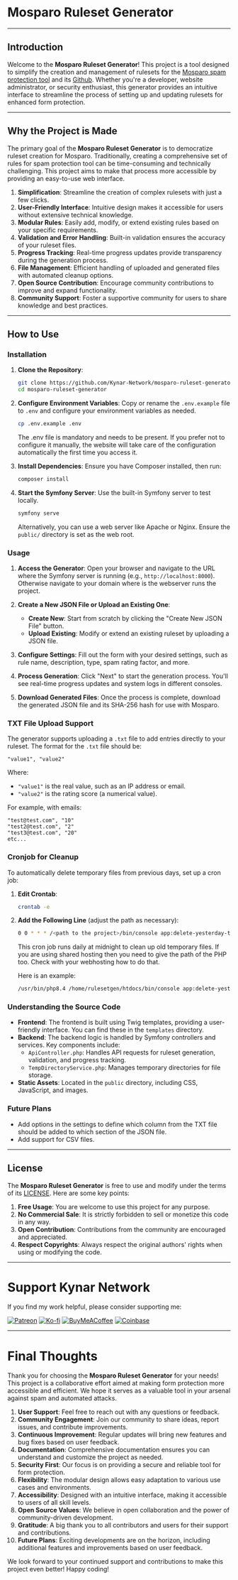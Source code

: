# Mosparo Ruleset Generator

---

## Introduction

Welcome to the **Mosparo Ruleset Generator**! This project is a tool designed to simplify the creation and management of rulesets for the [Mosparo spam protection tool](https://mosparo.io/) and its [Github](https://github.com/mosparo/mosparo). Whether you're a developer, website administrator, or security enthusiast, this generator provides an intuitive interface to streamline the process of setting up and updating rulesets for enhanced form protection.

---

## Why the Project is Made

The primary goal of the **Mosparo Ruleset Generator** is to democratize ruleset creation for Mosparo. Traditionally, creating a comprehensive set of rules for spam protection tool can be time-consuming and technically challenging. This project aims to make that process more accessible by providing an easy-to-use web interface.

1. **Simplification**: Streamline the creation of complex rulesets with just a few clicks.
2. **User-Friendly Interface**: Intuitive design makes it accessible for users without extensive technical knowledge.
3. **Modular Rules**: Easily add, modify, or extend existing rules based on your specific requirements.
4. **Validation and Error Handling**: Built-in validation ensures the accuracy of your ruleset files.
5. **Progress Tracking**: Real-time progress updates provide transparency during the generation process.
6. **File Management**: Efficient handling of uploaded and generated files with automated cleanup options.
7. **Open Source Contribution**: Encourage community contributions to improve and expand functionality.
8. **Community Support**: Foster a supportive community for users to share knowledge and best practices.

---

## How to Use

### Installation

1. **Clone the Repository**:
   ```bash
   git clone https://github.com/Kynar-Network/mosparo-ruleset-generator.git
   cd mosparo-ruleset-generator
   ```

2. **Configure Environment Variables**:
   Copy or rename the `.env.example` file to `.env` and configure your environment variables as needed.
   ```bash
   cp .env.example .env
   ```

   The .env file is mandatory and needs to be present. If you prefer not to configure it manually, the website will take care of the configuration automatically the first time you access it. 

3. **Install Dependencies**:
   Ensure you have Composer installed, then run:
   ```bash
   composer install
   ```

4. **Start the Symfony Server**:
   Use the built-in Symfony server to test locally.
   ```bash
   symfony serve
   ```
   Alternatively, you can use a web server like Apache or Nginx. Ensure the `public/` directory is set as the web root.

### Usage

1. **Access the Generator**:
   Open your browser and navigate to the URL where the Symfony server is running (e.g., `http://localhost:8000`). Otherwise navigate to your domain where is the webserver runs the project.

2. **Create a New JSON File or Upload an Existing One**:
   - **Create New**: Start from scratch by clicking the "Create New JSON File" button.
   - **Upload Existing**: Modify or extend an existing ruleset by uploading a JSON file.

3. **Configure Settings**:
   Fill out the form with your desired settings, such as rule name, description, type, spam rating factor, and more.

4. **Process Generation**:
   Click "Next" to start the generation process. You'll see real-time progress updates and system logs in different consoles.

5. **Download Generated Files**:
   Once the process is complete, download the generated JSON file and its SHA-256 hash for use with Mosparo.


### TXT File Upload Support

The generator supports uploading a `.txt` file to add entries directly to your ruleset. The format for the `.txt` file should be:

```
"value1", "value2"
```

Where:
- `"value1"` is the real value, such as an IP address or email.
- `"value2"` is the rating score (a numerical value).

For example, with emails:

```
"test@test.com", "10"
"test2@test.com", "2"
"test3@test.com", "20"
etc...
```

### Cronjob for Cleanup

To automatically delete temporary files from previous days, set up a cron job:

1. **Edit Crontab**:
   ```bash
   crontab -e
   ```

2. **Add the Following Line** (adjust the path as necessary):
   ```bash
   0 0 * * * /<path to the project>/bin/console app:delete-yesterday-temp-directory
   ```
   This cron job runs daily at midnight to clean up old temporary files. If you are using shared hosting then you need to give the path of the PHP too. Check with your webhosting how to do that.

   Here is an example:
   ```bash
   /usr/bin/php8.4 /home/rulesetgen/htdocs/bin/console app:delete-yesterday-temp-directory
   ```

### Understanding the Source Code

- **Frontend**: The frontend is built using Twig templates, providing a user-friendly interface. You can find these in the `templates` directory.
- **Backend**: The backend logic is handled by Symfony controllers and services. Key components include:
  - `ApiController.php`: Handles API requests for ruleset generation, validation, and progress tracking.
  - `TempDirectoryService.php`: Manages temporary directories for file storage.
- **Static Assets**: Located in the `public` directory, including CSS, JavaScript, and images.

### Future Plans

- Add options in the settings to define which column from the TXT file should be added to which section of the JSON file.
- Add support for CSV files.

---

## License

The **Mosparo Ruleset Generator** is free to use and modify under the terms of its [LICENSE](./LICENSE). Here are some key points:

1. **Free Usage**: You are welcome to use this project for any purpose.
2. **No Commercial Sale**: It is strictly forbidden to sell or monetize this code in any way.
3. **Open Contribution**: Contributions from the community are encouraged and appreciated.
4. **Respect Copyrights**: Always respect the original authors' rights when using or modifying the code.

---


# Support Kynar Network

If you find my work helpful, please consider supporting me:

[![Patreon](https://img.shields.io/badge/Patreon-F96854?style=for-the-badge&logo=patreon&logoColor=white)](https://patreon.com/KynarNetwork)
[![Ko-fi](https://img.shields.io/badge/Ko--fi-29ABE0?style=for-the-badge&logo=ko-fi&logoColor=white)](https://ko-fi.com/kynarnetwork)
[![BuyMeACoffee](https://img.shields.io/badge/Buy%20Me%20A%20Coffee-FFDD00?style=for-the-badge&logo=buy-me-a-coffee&logoColor=black)](https://buymeacoffee.com/kynarnetwork)
[![Coinbase](https://img.shields.io/badge/Coinbase-0052FF?style=for-the-badge&logo=coinbase&logoColor=white)](https://commerce.coinbase.com/checkout/d07a3a58-435a-4827-adeb-8f0214d460d3)

---

# Final Thoughts

Thank you for choosing the **Mosparo Ruleset Generator** for your needs! This project is a collaborative effort aimed at making form protection more accessible and efficient. We hope it serves as a valuable tool in your arsenal against spam and automated attacks.

1. **User Support**: Feel free to reach out with any questions or feedback.
2. **Community Engagement**: Join our community to share ideas, report issues, and contribute improvements.
3. **Continuous Improvement**: Regular updates will bring new features and bug fixes based on user feedback.
4. **Documentation**: Comprehensive documentation ensures you can understand and customize the project as needed.
5. **Security First**: Our focus is on providing a secure and reliable tool for form protection.
6. **Flexibility**: The modular design allows easy adaptation to various use cases and environments.
7. **Accessibility**: Designed with an intuitive interface, making it accessible to users of all skill levels.
8. **Open Source Values**: We believe in open collaboration and the power of community-driven development.
9. **Gratitude**: A big thank you to all contributors and users for their support and contributions.
10. **Future Plans**: Exciting developments are on the horizon, including additional features and improvements based on user feedback.

We look forward to your continued support and contributions to make this project even better! Happy coding!
